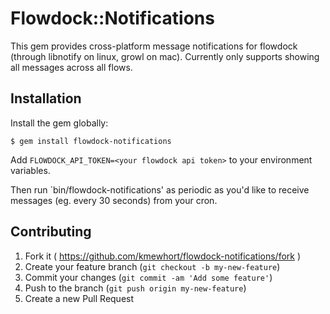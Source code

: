 # Flowdock::Notifications

This gem provides cross-platform message notifications for flowdock (through libnotify on linux, growl on mac). Currently only
supports showing all messages across all flows.

## Installation

Install the gem globally:

    $ gem install flowdock-notifications

Add `FLOWDOCK_API_TOKEN=<your flowdock api token>` to your environment variables.

Then run `bin/flowdock-notifications' as periodic as you'd like to receive messages (eg. every 30 seconds) from your cron.

## Contributing

1. Fork it ( https://github.com/kmewhort/flowdock-notifications/fork )
2. Create your feature branch (`git checkout -b my-new-feature`)
3. Commit your changes (`git commit -am 'Add some feature'`)
4. Push to the branch (`git push origin my-new-feature`)
5. Create a new Pull Request

